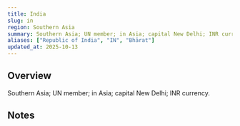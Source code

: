```yaml
---
title: India
slug: in
region: Southern Asia
summary: Southern Asia; UN member; in Asia; capital New Delhi; INR currency.
aliases: ["Republic of India", "IN", "Bhārat"]
updated_at: 2025-10-13
---
```


## Overview

Southern Asia; UN member; in Asia; capital New Delhi; INR currency.

## Notes

<!-- Add your first note below -->
